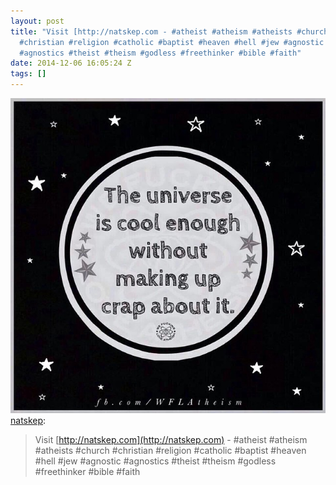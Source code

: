 ```yaml
---
layout: post
title: "Visit [http://natskep.com - #atheist #atheism #atheists #church
  #christian #religion #catholic #baptist #heaven #hell #jew #agnostic
  #agnostics #theist #theism #godless #freethinker #bible #faith"
date: 2014-12-06 16:05:24 Z
tags: []
---
```

![](/media/2014/12/104496288749.jpg)
[natskep](http://natskep.tumblr.com/post/104495743945/visit-http-natskep-com-atheist-atheism):

> Visit [http://natskep.com](http://natskep.com) - #atheist #atheism #atheists #church #christian #religion #catholic #baptist #heaven #hell #jew #agnostic #agnostics #theist #theism #godless #freethinker #bible #faith
